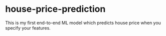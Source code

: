 # house-price-prediction
This is my first end-to-end ML model which predicts house price when you specify your features.
